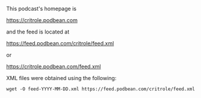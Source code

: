 This podcast's homepage is

https://critrole.podbean.com

and the feed is located at

https://feed.podbean.com/critrole/feed.xml

or

https://critrole.podbean.com/feed.xml

XML files were obtained using the following:

    wget -O feed-YYYY-MM-DD.xml https://feed.podbean.com/critrole/feed.xml
